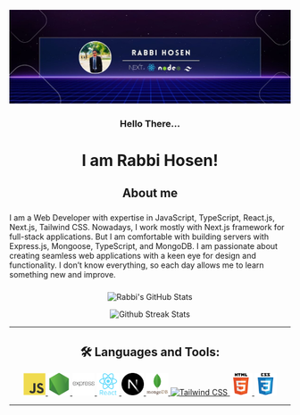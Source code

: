 
![Rabbi Hosen](https://raw.githubusercontent.com/rabbi-hosen00/rabbi-hosen00/main/Rabbi%20Hosen.jpg)

<h3 align="center">Hello There...</h1>
<h1 align="center">I am Rabbi Hosen!</h1>
<h2 align="center">About me</h2>

###

<p align="left">I am a Web Developer with expertise in JavaScript, TypeScript, React.js, Next.js, Tailwind CSS. Nowadays, I work mostly with Next.js framework for full-stack applications. But I am comfortable with building servers with Express.js, Mongoose, TypeScript, and MongoDB. I am passionate about creating seamless web applications with a keen eye for design and functionality. I don’t know everything, so each day allows me to learn something new and improve.</p>

###

<p align="center">
  <img src="https://github-readme-stats.vercel.app/api?username=rabbi-hosen00&show_icons=true&theme=radical" alt="Rabbi's GitHub Stats"/>
</p>

<p align="center">
  <img src="https://github-readme-streak-stats.herokuapp.com/?user=rabbi-hosen00&theme=react&hide_border=true" alt="Github Streak Stats"/>
</p>



---
<h2 align="center" >🛠️ Languages and Tools:</h2>


<p align="center">
  <a href="https://developer.mozilla.org/en-US/docs/Web/JavaScript" target="_blank">
    <img src="https://raw.githubusercontent.com/devicons/devicon/master/icons/javascript/javascript-original.svg" alt="JavaScript" width="40" height="40"/>
  </a>
  <a href="https://nodejs.org" target="_blank">
    <img src="https://raw.githubusercontent.com/devicons/devicon/master/icons/nodejs/nodejs-original.svg" alt="Node.js" width="40" height="40"/>
  </a>
  <a href="https://expressjs.com" target="_blank">
    <img src="https://raw.githubusercontent.com/devicons/devicon/master/icons/express/express-original-wordmark.svg" alt="Express.js" width="40" height="40"/>
  </a>
  <a href="https://reactjs.org/" target="_blank">
    <img src="https://raw.githubusercontent.com/devicons/devicon/master/icons/react/react-original-wordmark.svg" alt="React.js" width="40" height="40"/>
  </a>
  <a href="https://nextjs.org/" target="_blank">
    <img src="https://raw.githubusercontent.com/devicons/devicon/master/icons/nextjs/nextjs-original.svg" alt="Next.js" width="40" height="40"/>
  </a>
  <a href="https://www.mongodb.com/" target="_blank">
    <img src="https://raw.githubusercontent.com/devicons/devicon/master/icons/mongodb/mongodb-original-wordmark.svg" alt="MongoDB" width="40" height="40"/>
  </a>
  <a href="https://tailwindcss.com/" target="_blank">
    <img src="https://upload.wikimedia.org/wikipedia/commons/d/d5/Tailwind_CSS_Logo.svg" alt="Tailwind CSS" width="40" height="40"/>
  </a>
  <a href="https://www.w3.org/html/" target="_blank">
    <img src="https://raw.githubusercontent.com/devicons/devicon/master/icons/html5/html5-original-wordmark.svg" alt="HTML5" width="40" height="40"/>
  </a>
  <a href="https://www.w3schools.com/css/" target="_blank">
    <img src="https://raw.githubusercontent.com/devicons/devicon/master/icons/css3/css3-original-wordmark.svg" alt="CSS3" width="40" height="40"/>
  </a>
</p>

---


<!--
**rabbi-hosen00/rabbi-hosen00** is a ✨ _special_ ✨ repository because its `README.md` (this file) appears on your GitHub profile.

Here are some ideas to get you started:

- 🔭 I’m currently working on ...
- 🌱 I’m currently learning ...
- 👯 I’m looking to collaborate on ...
- 🤔 I’m looking for help with ...
- 💬 Ask me about ...
- 📫 How to reach me: ...
- 😄 Pronouns: ...
- ⚡ Fun fact: ...
-->
